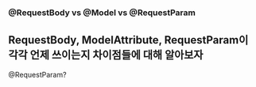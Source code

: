 ### @RequestBody vs @Model vs @RequestParam


RequestBody, ModelAttribute, RequestParam이 각각 언제 쓰이는지 차이점들에 대해 알아보자
------------------
 @RequestParam?
 

